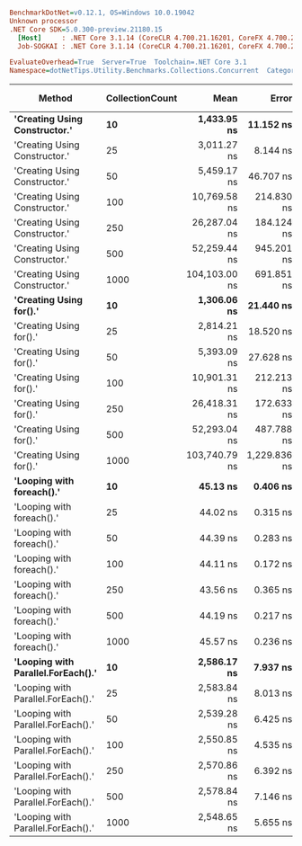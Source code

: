 ``` ini

BenchmarkDotNet=v0.12.1, OS=Windows 10.0.19042
Unknown processor
.NET Core SDK=5.0.300-preview.21180.15
  [Host]     : .NET Core 3.1.14 (CoreCLR 4.700.21.16201, CoreFX 4.700.21.16208), X64 RyuJIT
  Job-SOGKAI : .NET Core 3.1.14 (CoreCLR 4.700.21.16201, CoreFX 4.700.21.16208), X64 RyuJIT

EvaluateOverhead=True  Server=True  Toolchain=.NET Core 3.1  
Namespace=dotNetTips.Utility.Benchmarks.Collections.Concurrent  Categories=DistinctBlockingCollection,GenericCollections  

```
|                             Method | CollectionCount |          Mean |        Error |       StdDev |     StdErr |        Median |           Min |            Q1 |            Q3 |           Max |         Op/s | CI99.9% Margin | Iterations | Kurtosis | MValue | Skewness | Rank | LogicalGroup | Baseline | Code Size |  Gen 0 | Gen 1 | Gen 2 | Allocated |
|----------------------------------- |---------------- |--------------:|-------------:|-------------:|-----------:|--------------:|--------------:|--------------:|--------------:|--------------:|-------------:|---------------:|-----------:|---------:|-------:|---------:|-----:|------------- |--------- |----------:|-------:|------:|------:|----------:|
|      **&#39;Creating Using Constructor.&#39;** |              **10** |   **1,433.95 ns** |    **11.152 ns** |     **9.886 ns** |   **2.642 ns** |   **1,436.53 ns** |   **1,407.51 ns** |   **1,428.98 ns** |   **1,439.68 ns** |   **1,448.94 ns** |    **697,375.6** |     **11.1522 ns** |      **14.00** |    **4.150** |  **2.000** |  **-1.1156** |    **4** |            ***** |       **No** |     **279 B** | **0.1392** |     **-** |     **-** |    **1320 B** |
|      &#39;Creating Using Constructor.&#39; |              25 |   3,011.27 ns |     8.144 ns |     7.618 ns |   1.967 ns |   3,014.00 ns |   2,997.20 ns |   3,008.80 ns |   3,014.93 ns |   3,020.95 ns |    332,086.3 |      8.1437 ns |      15.00 |    2.137 |  2.000 |  -0.7540 |    7 |            * |       No |     279 B | 0.1526 |     - |     - |    1440 B |
|      &#39;Creating Using Constructor.&#39; |              50 |   5,459.17 ns |    46.707 ns |    43.690 ns |  11.281 ns |   5,473.08 ns |   5,337.42 ns |   5,453.97 ns |   5,482.00 ns |   5,498.26 ns |    183,178.1 |     46.7069 ns |      15.00 |    4.603 |  2.000 |  -1.5834 |    9 |            * |       No |     279 B | 0.1755 |     - |     - |    1640 B |
|      &#39;Creating Using Constructor.&#39; |             100 |  10,769.58 ns |   214.830 ns |   179.393 ns |  49.755 ns |  10,768.73 ns |  10,539.25 ns |  10,658.08 ns |  10,795.68 ns |  11,134.48 ns |     92,854.1 |    214.8298 ns |      13.00 |    2.647 |  2.000 |   0.8985 |   10 |            * |       No |     279 B | 0.2136 |     - |     - |    2040 B |
|      &#39;Creating Using Constructor.&#39; |             250 |  26,287.04 ns |   184.124 ns |   172.230 ns |  44.470 ns |  26,267.65 ns |  25,878.88 ns |  26,221.47 ns |  26,418.79 ns |  26,525.20 ns |     38,041.6 |    184.1242 ns |      15.00 |    2.783 |  2.000 |  -0.6873 |   11 |            * |       No |     279 B | 0.3357 |     - |     - |    3240 B |
|      &#39;Creating Using Constructor.&#39; |             500 |  52,259.44 ns |   945.201 ns |   789.286 ns | 218.908 ns |  52,226.04 ns |  51,274.68 ns |  51,806.53 ns |  52,454.30 ns |  54,497.47 ns |     19,135.3 |    945.2011 ns |      13.00 |    5.261 |  2.000 |   1.4960 |   12 |            * |       No |     279 B | 0.5493 |     - |     - |    5240 B |
|      &#39;Creating Using Constructor.&#39; |            1000 | 104,103.00 ns |   691.851 ns |   613.308 ns | 163.914 ns | 104,146.80 ns | 102,972.97 ns | 103,575.88 ns | 104,584.16 ns | 105,095.58 ns |      9,605.9 |    691.8514 ns |      14.00 |    1.844 |  2.000 |  -0.1094 |   13 |            * |       No |     279 B | 0.9766 |     - |     - |    9240 B |
|            **&#39;Creating Using for().&#39;** |              **10** |   **1,306.06 ns** |    **21.440 ns** |    **17.903 ns** |   **4.965 ns** |   **1,311.42 ns** |   **1,260.72 ns** |   **1,309.02 ns** |   **1,315.77 ns** |   **1,322.78 ns** |    **765,662.2** |     **21.4396 ns** |      **13.00** |    **3.850** |  **2.000** |  **-1.4688** |    **3** |            ***** |       **No** |     **587 B** | **0.1278** |     **-** |     **-** |    **1208 B** |
|            &#39;Creating Using for().&#39; |              25 |   2,814.21 ns |    18.520 ns |    17.324 ns |   4.473 ns |   2,809.58 ns |   2,794.41 ns |   2,798.45 ns |   2,826.85 ns |   2,848.31 ns |    355,339.6 |     18.5202 ns |      15.00 |    1.709 |  2.000 |   0.4401 |    6 |            * |       No |     587 B | 0.1259 |     - |     - |    1208 B |
|            &#39;Creating Using for().&#39; |              50 |   5,393.09 ns |    27.628 ns |    25.843 ns |   6.673 ns |   5,384.05 ns |   5,356.89 ns |   5,375.09 ns |   5,405.61 ns |   5,449.89 ns |    185,422.4 |     27.6276 ns |      15.00 |    2.340 |  2.000 |   0.6031 |    8 |            * |       No |     587 B | 0.1221 |     - |     - |    1208 B |
|            &#39;Creating Using for().&#39; |             100 |  10,901.31 ns |   212.213 ns |   311.059 ns |  57.762 ns |  10,710.53 ns |  10,453.97 ns |  10,677.67 ns |  11,174.40 ns |  11,568.33 ns |     91,732.1 |    212.2131 ns |      29.00 |    1.763 |  3.250 |   0.4112 |   10 |            * |       No |     587 B | 0.1221 |     - |     - |    1208 B |
|            &#39;Creating Using for().&#39; |             250 |  26,418.31 ns |   172.633 ns |   161.481 ns |  41.694 ns |  26,458.57 ns |  26,057.37 ns |  26,338.38 ns |  26,538.80 ns |  26,601.85 ns |     37,852.5 |    172.6332 ns |      15.00 |    2.418 |  2.000 |  -0.8516 |   11 |            * |       No |     587 B | 0.1221 |     - |     - |    1208 B |
|            &#39;Creating Using for().&#39; |             500 |  52,293.04 ns |   487.788 ns |   456.277 ns | 117.810 ns |  52,354.74 ns |  51,538.18 ns |  52,008.86 ns |  52,521.93 ns |  53,105.62 ns |     19,123.0 |    487.7880 ns |      15.00 |    2.187 |  2.000 |   0.1398 |   12 |            * |       No |     587 B | 0.1221 |     - |     - |    1208 B |
|            &#39;Creating Using for().&#39; |            1000 | 103,740.79 ns | 1,229.836 ns | 1,150.390 ns | 297.029 ns | 103,579.00 ns | 101,834.91 ns | 103,023.23 ns | 104,401.62 ns | 106,040.10 ns |      9,639.4 |  1,229.8363 ns |      15.00 |    2.121 |  2.000 |   0.1547 |   13 |            * |       No |     587 B |      - |     - |     - |    1209 B |
|          **&#39;Looping with foreach().&#39;** |              **10** |      **45.13 ns** |     **0.406 ns** |     **0.380 ns** |   **0.098 ns** |      **45.12 ns** |      **44.39 ns** |      **44.84 ns** |      **45.43 ns** |      **45.67 ns** | **22,159,898.3** |      **0.4064 ns** |      **15.00** |    **1.831** |  **2.000** |  **-0.2526** |    **2** |            ***** |       **No** |     **225 B** | **0.0085** |     **-** |     **-** |      **80 B** |
|          &#39;Looping with foreach().&#39; |              25 |      44.02 ns |     0.315 ns |     0.295 ns |   0.076 ns |      43.99 ns |      43.49 ns |      43.89 ns |      44.19 ns |      44.54 ns | 22,718,085.7 |      0.3154 ns |      15.00 |    2.310 |  2.000 |   0.0690 |    1 |            * |       No |     225 B | 0.0085 |     - |     - |      80 B |
|          &#39;Looping with foreach().&#39; |              50 |      44.39 ns |     0.283 ns |     0.251 ns |   0.067 ns |      44.38 ns |      44.03 ns |      44.21 ns |      44.53 ns |      44.86 ns | 22,529,381.0 |      0.2834 ns |      14.00 |    1.849 |  2.000 |   0.2528 |    1 |            * |       No |     225 B | 0.0085 |     - |     - |      80 B |
|          &#39;Looping with foreach().&#39; |             100 |      44.11 ns |     0.172 ns |     0.134 ns |   0.039 ns |      44.14 ns |      43.76 ns |      44.11 ns |      44.15 ns |      44.30 ns | 22,670,749.1 |      0.1719 ns |      12.00 |    4.126 |  2.000 |  -1.2382 |    1 |            * |       No |     225 B | 0.0085 |     - |     - |      80 B |
|          &#39;Looping with foreach().&#39; |             250 |      43.56 ns |     0.365 ns |     0.323 ns |   0.086 ns |      43.46 ns |      43.05 ns |      43.32 ns |      43.77 ns |      44.22 ns | 22,959,041.1 |      0.3647 ns |      14.00 |    2.034 |  2.000 |   0.3495 |    1 |            * |       No |     225 B | 0.0085 |     - |     - |      80 B |
|          &#39;Looping with foreach().&#39; |             500 |      44.19 ns |     0.217 ns |     0.192 ns |   0.051 ns |      44.23 ns |      43.85 ns |      44.07 ns |      44.32 ns |      44.50 ns | 22,627,560.0 |      0.2169 ns |      14.00 |    1.874 |  2.000 |  -0.2238 |    1 |            * |       No |     225 B | 0.0085 |     - |     - |      80 B |
|          &#39;Looping with foreach().&#39; |            1000 |      45.57 ns |     0.236 ns |     0.210 ns |   0.056 ns |      45.59 ns |      45.12 ns |      45.55 ns |      45.73 ns |      45.82 ns | 21,944,993.6 |      0.2364 ns |      14.00 |    2.398 |  2.000 |  -0.8521 |    2 |            * |       No |     225 B | 0.0084 |     - |     - |      80 B |
| **&#39;Looping with Parallel.ForEach().&#39;** |              **10** |   **2,586.17 ns** |     **7.937 ns** |     **7.425 ns** |   **1.917 ns** |   **2,586.94 ns** |   **2,571.21 ns** |   **2,581.07 ns** |   **2,590.98 ns** |   **2,597.65 ns** |    **386,671.6** |      **7.9375 ns** |      **15.00** |    **2.061** |  **2.000** |  **-0.2486** |    **5** |            ***** |       **No** |     **368 B** | **0.6828** |     **-** |     **-** |    **5175 B** |
| &#39;Looping with Parallel.ForEach().&#39; |              25 |   2,583.84 ns |     8.013 ns |     7.496 ns |   1.935 ns |   2,587.29 ns |   2,571.43 ns |   2,576.91 ns |   2,589.66 ns |   2,594.62 ns |    387,020.9 |      8.0132 ns |      15.00 |    1.501 |  2.000 |  -0.2750 |    5 |            * |       No |     368 B | 0.6714 |     - |     - |    5175 B |
| &#39;Looping with Parallel.ForEach().&#39; |              50 |   2,539.28 ns |     6.425 ns |     6.010 ns |   1.552 ns |   2,538.99 ns |   2,530.70 ns |   2,535.50 ns |   2,544.13 ns |   2,552.16 ns |    393,811.9 |      6.4254 ns |      15.00 |    2.202 |  2.000 |   0.3275 |    5 |            * |       No |     368 B | 0.7133 |     - |     - |    5175 B |
| &#39;Looping with Parallel.ForEach().&#39; |             100 |   2,550.85 ns |     4.535 ns |     3.787 ns |   1.050 ns |   2,550.32 ns |   2,545.23 ns |   2,548.78 ns |   2,553.22 ns |   2,559.01 ns |    392,026.1 |      4.5353 ns |      13.00 |    2.435 |  2.000 |   0.4297 |    5 |            * |       No |     368 B | 0.6752 |     - |     - |    5173 B |
| &#39;Looping with Parallel.ForEach().&#39; |             250 |   2,570.86 ns |     6.392 ns |     5.979 ns |   1.544 ns |   2,571.53 ns |   2,557.27 ns |   2,567.95 ns |   2,575.08 ns |   2,578.37 ns |    388,975.1 |      6.3917 ns |      15.00 |    2.550 |  2.000 |  -0.7330 |    5 |            * |       No |     368 B | 0.6714 |     - |     - |    5178 B |
| &#39;Looping with Parallel.ForEach().&#39; |             500 |   2,578.84 ns |     7.146 ns |     6.685 ns |   1.726 ns |   2,578.87 ns |   2,566.46 ns |   2,575.71 ns |   2,583.07 ns |   2,589.77 ns |    387,770.7 |      7.1464 ns |      15.00 |    2.009 |  2.000 |  -0.2716 |    5 |            * |       No |     368 B | 0.6828 |     - |     - |    5175 B |
| &#39;Looping with Parallel.ForEach().&#39; |            1000 |   2,548.65 ns |     5.655 ns |     5.290 ns |   1.366 ns |   2,547.40 ns |   2,541.03 ns |   2,545.83 ns |   2,551.37 ns |   2,559.68 ns |    392,364.3 |      5.6549 ns |      15.00 |    2.302 |  2.000 |   0.5545 |    5 |            * |       No |     368 B | 0.6905 |     - |     - |    5175 B |
